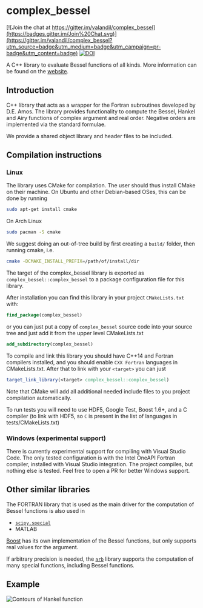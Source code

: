 complex_bessel
==============

[![Join the chat at https://gitter.im/valandil/complex_bessel](https://badges.gitter.im/Join%20Chat.svg)](https://gitter.im/valandil/complex_bessel?utm_source=badge&utm_medium=badge&utm_campaign=pr-badge&utm_content=badge)
[![DOI](https://zenodo.org/badge/5354/valandil/complex_bessel.svg)](https://zenodo.org/badge/latestdoi/5354/valandil/complex_bessel)

A C++ library to evaluate Bessel functions of all kinds. More information can  be found on the [website](http://joeydumont.github.io/complex_bessel).

## Introduction

C++ library that acts as a wrapper for the Fortran subroutines developed by D.E. Amos. The library provides functionality to compute the Bessel, Hankel and Airy functions of complex argument and real order. Negative orders are implemented via the standard formulae.

We provide a shared object library and header files to be included.

## Compilation instructions

### Linux

The library uses CMake for compilation. The user should thus install CMake on their machine. On Ubuntu and other Debian-based OSes, this can be done by running
  ```bash
  sudo apt-get install cmake
  ```
On Arch Linux
  ```bash
  sudo pacman -S cmake
  ```

We suggest doing an out-of-tree build by first creating a `build/` folder, then running cmake, i.e.
  ```bash
  cmake -DCMAKE_INSTALL_PREFIX=/path/of/install/dir
 ```

The target of the complex_bessel library is exported
as `complex_bessel::complex_bessel` to a package configuration file for this
library.

After installation you can find this library in your
project `CMakeLists.txt` with:
  ```cmake
  find_package(complex_bessel)
```
or you can just put a copy of `complex_bessel` source code
into your source tree and just add it from the upper level CMakeLists.txt
  ```cmake
 add_subdirectory(complex_bessel)
```
To compile and link this library you should have C++14 and Fortran compilers
installed, and you should enable `CXX Fortran` languages in CMakeLists.txt.
After that to link with your `<target>` you can just 
  ```cmake
  target_link_library(<target> complex_bessel::complex_bessel)
```
Note that CMake will add all additional needed include files to you project compilation automatically.

To run tests you will need to use HDF5, Google Test, Boost 1.6+, and a C compiler (to link with HDF5, so `C` is present in the list of languages in tests/CMakeLists.txt)

###  Windows (experimental support)

There is currently experimental support for compiling with Visual Studio Code. The only tested configuration is with the Intel OneAPI Fortran compiler, installed with Visual Studio integration. The project compiles, but nothing else is tested. Feel free to open a PR for better Windows support.


## Other similar libraries
 
The FORTRAN library that is used as the main driver for the computation of Bessel functions is also used in
  * [`scipy.special`](https://docs.scipy.org/doc/scipy/reference/special.html)
  * MATLAB
   
[Boost](https://www.boost.org/doc/libs/1_72_0/libs/math/doc/html/math_toolkit/bessel/bessel_first.html) has its own implementation of the Bessel functions, but only supports real values for the argument.

If arbitrary precision is needed, the [`arb`](http://arblib.org/acb_hypgeom.html#bessel-functions) library supports the computation of many special functions, including Bessel functions.

## Example
![Contours of Hankel function](/tests/contours.png)

